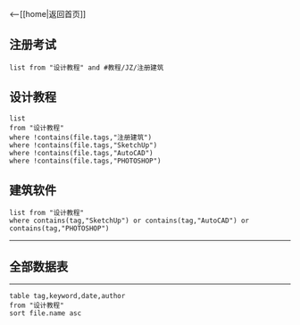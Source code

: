 <--[[home|返回首页]]

## 注册考试
```dataview 
list from "设计教程" and #教程/JZ/注册建筑 
```

## 设计教程
```dataview 
list 
from "设计教程"
where !contains(file.tags,"注册建筑") 
where !contains(file.tags,"SketchUp")
where !contains(file.tags,"AutoCAD")
where !contains(file.tags,"PHOTOSHOP")
```
## 建筑软件
```dataview 
list from "设计教程"
where contains(tag,"SketchUp") or contains(tag,"AutoCAD") or contains(tag,"PHOTOSHOP")
```

---
## 全部数据表
---

```dataview 
table tag,keyword,date,author
from "设计教程"
sort file.name asc
```